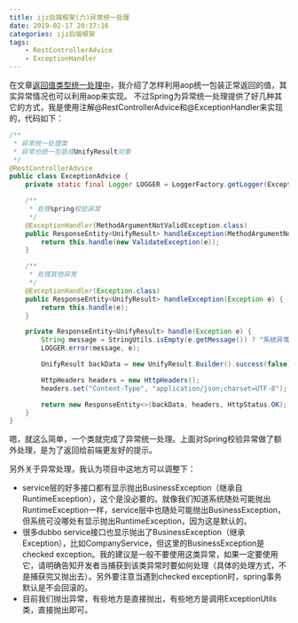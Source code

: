 ```yaml
---
title: ijz后端框架(六)异常统一处理
date: 2019-02-17 20:37:16
categories: ijz后端框架
tags:
	- RestControllerAdvice
	- ExceptionHandler
---
```

在文章[返回值类型统一处理中](https://cdrcool.github.io/2019/02/22/ijz后端框架%28五%29返回值类型统一处理/)，我介绍了怎样利用aop统一包装正常返回的值，其实异常情况也可以利用aop来实现。
不过Spring为异常统一处理提供了好几种其它的方式，我是使用注解@RestControllerAdvice和@ExceptionHandler来实现的，代码如下：
```java
/**
 * 异常统一处理类
 * 异常也统一包装成UnifyResult对象
 */
@RestControllerAdvice
public class ExceptionAdvice {
    private static final Logger LOGGER = LoggerFactory.getLogger(ExceptionAdvice.class);

    /**
     * 处理spring校验异常
     */
    @ExceptionHandler(MethodArgumentNotValidException.class)
    public ResponseEntity<UnifyResult> handleException(MethodArgumentNotValidException e) {
        return this.handle(new ValidateException(e));
    }

    /**
     * 处理其他异常
     */
    @ExceptionHandler(Exception.class)
    public ResponseEntity<UnifyResult> handleException(Exception e) {
        return this.handle(e);
    }

    private ResponseEntity<UnifyResult> handle(Exception e) {
        String message = StringUtils.isEmpty(e.getMessage()) ? "系统异常，请联系管理员！" : e.getMessage();
        LOGGER.error(message, e);

        UnifyResult backData = new UnifyResult.Builder().success(false).backMsg(message).build();

        HttpHeaders headers = new HttpHeaders();
        headers.set("Content-Type", "application/json;charset=UTF-8");

        return new ResponseEntity<>(backData, headers, HttpStatus.OK);
    }
}
```
嗯，就这么简单，一个类就完成了异常统一处理。上面对Spring校验异常做了额外处理，是为了返回给前端更友好的提示。

另外关于异常处理，我认为项目中这地方可以调整下：
* service层的好多接口都有显示抛出BusinessException（继承自RuntimeException），这个是没必要的。就像我们知道系统随处可能抛出RuntimeException一样，service层中也随处可能抛出BusinessException，但系统可没哪处有显示抛出RuntimeException，因为这是默认的。
* 很多dubbo service接口也显示抛出了BusinessException（继承Exception），比如CompanyService，但这里的BusinessException是checked exception。我的建议是一般不要使用这类异常，如果一定要使用它，请明确告知开发者当捕获到该类异常时要如何处理（具体的处理方式，不是捕获完又抛出去）。另外要注意当遇到checked exception时，spring事务默认是不会回滚的。
* 目前我们抛出异常，有些地方是直接抛出，有些地方是调用ExceptionUtils类，直接抛出即可。